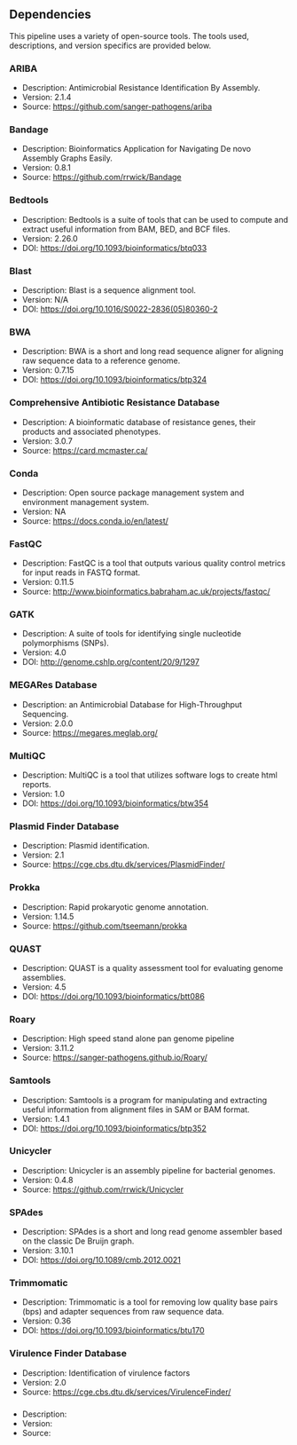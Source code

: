 Dependencies
------------

This pipeline uses a variety of open-source tools. The tools used, descriptions, and version specifics are provided below.

### ARIBA
  - Description: Antimicrobial Resistance Identification By Assembly.
  - Version: 2.1.4
  - Source: https://github.com/sanger-pathogens/ariba

### Bandage
  - Description: Bioinformatics Application for Navigating De novo Assembly Graphs Easily.
  - Version: 0.8.1
  - Source: https://github.com/rrwick/Bandage
  
### Bedtools
  - Description: Bedtools is a suite of tools that can be used to compute and extract useful information from BAM, BED, and BCF files.
  - Version: 2.26.0
  - DOI: https://doi.org/10.1093/bioinformatics/btq033
  
### Blast
  - Description: Blast is a sequence alignment tool.
  - Version: N/A
  - DOI: https://doi.org/10.1016/S0022-2836(05)80360-2  

### BWA
  - Description: BWA is a short and long read sequence aligner for aligning raw sequence data to a reference genome.
  - Version: 0.7.15
  - DOI: https://doi.org/10.1093/bioinformatics/btp324
  
### Comprehensive Antibiotic Resistance Database 
  - Description: A bioinformatic database of resistance genes, their products and associated phenotypes.
  - Version: 3.0.7
  - Source: https://card.mcmaster.ca/ 

### Conda
  - Description: Open source package management system and environment management system.
  - Version: NA
  - Source: https://docs.conda.io/en/latest/
     
### FastQC
  - Description: FastQC is a tool that outputs various quality control metrics for input reads in FASTQ format.
  - Version: 0.11.5
  - Source: http://www.bioinformatics.babraham.ac.uk/projects/fastqc/
  
### GATK
  - Description: A suite of tools for identifying single nucleotide polymorphisms (SNPs).
  - Version: 4.0
  - DOI: http://genome.cshlp.org/content/20/9/1297

### MEGARes Database
  - Description: an Antimicrobial Database for High-Throughput Sequencing.
  - Version: 2.0.0
  - Source: https://megares.meglab.org/
  
### MultiQC
  - Description: MultiQC is a tool that utilizes software logs to create html reports.
  - Version: 1.0
  - DOI: https://doi.org/10.1093/bioinformatics/btw354
  
### Plasmid Finder Database
  - Description: Plasmid identification.
  - Version: 2.1
  - Source: https://cge.cbs.dtu.dk/services/PlasmidFinder/
  
### Prokka
  - Description: Rapid prokaryotic genome annotation.
  - Version: 1.14.5
  - Source: https://github.com/tseemann/prokka
  
### QUAST
  - Description: QUAST is a quality assessment tool for evaluating genome assemblies.
  - Version: 4.5
  - DOI: https://doi.org/10.1093/bioinformatics/btt086
  
### Roary  
  - Description: High speed stand alone pan genome pipeline 
  - Version: 3.11.2
  - Source: https://sanger-pathogens.github.io/Roary/  
   
### Samtools
  - Description: Samtools is a program for manipulating and extracting useful information from alignment files in SAM or BAM format.
  - Version: 1.4.1
  - DOI: https://doi.org/10.1093/bioinformatics/btp352

### Unicycler
  - Description: Unicycler is an assembly pipeline for bacterial genomes.
  - Version: 0.4.8
  - Source: https://github.com/rrwick/Unicycler
  
### SPAdes
  - Description: SPAdes is a short and long read genome assembler based on the classic De Bruijn graph.
  - Version: 3.10.1
  - DOI: https://doi.org/10.1089/cmb.2012.0021
  
### Trimmomatic
  - Description: Trimmomatic is a tool for removing low quality base pairs (bps) and adapter sequences from raw sequence data.
  - Version: 0.36
  - DOI: https://doi.org/10.1093/bioinformatics/btu170
  
### Virulence Finder Database
  - Description: Identification of virulence factors
  - Version: 2.0
  - Source: https://cge.cbs.dtu.dk/services/VirulenceFinder/  
  
### 
  - Description:
  - Version:
  - Source:


